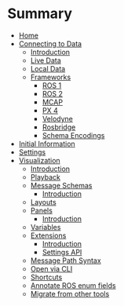 # Summary

- [Home](./home.md)
- [Connecting to Data]()
  - [Introduction](./connecting-to-data/introduction.md)
  - [Live Data](./connecting-to-data/live-data.md)
  - [Local Data](./connecting-to-data/local-data.md)
  - [Frameworks]()
    - [ROS 1](./connecting-to-data/ros1.md)
    - [ROS 2](./connecting-to-data/ros2.md)
    - [MCAP](./connecting-to-data/mcap.md)
    - [PX 4](./connecting-to-data/px-4.md)
    - [Velodyne](./connecting-to-data/velodyne.md)
    - [Rosbridge](./connecting-to-data/rosbridge.md)
    - [Schema Encodings](./connecting-to-data/schema-encodings.md)
- [Initial Information](./initial-information.md)
- [Settings](./settings.md)
- [Visualization]()
  - [Introduction](./visualization-introduction.md)
  - [Playback](./visualization-playback.md)
  - [Message Schemas]()
    - [Introduction](./visualization-message-schemas-introduction.md)
  - [Layouts](./visualization-layouts.md)
  - [Panels]()
    - [Introduction](./visualization-panels-introduction.md)
  - [Variables](./visualization-variables.md)
  - [Extensions]()
    - [Introduction](./visualization-extensions-introduction.md)
    - [Settings API](./visualization-extensions-settings-api.md)
  - [Message Path Syntax](./visualization-message-path-syntax.md)
  - [Open via CLI](./visualization-open-via-cli.md)
  - [Shortcuts](./visualization-shortcuts.md)
  - [Annotate ROS enum fields](./visualization-annotate-ros-enum-fields.md)
  - [Migrate from other tools](./visualization-migrate-from-other-tools.md)
